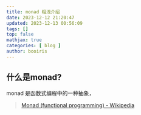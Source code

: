 ```yaml
---
title: monad 粗浅介绍 
date: 2023-12-12 21:20:47 
updated: 2023-12-13 00:56:09
tags: [] 
top: false
mathjax: true
categories: [ blog ]
author: booiris
---
```


## 什么是monad?

monad 是函数式编程中的一种抽象，

> [Monad (functional programming) - Wikipedia](https://en.wikipedia.org/wiki/Monad_(functional_programming)#Definition)
